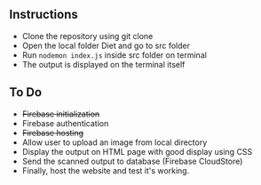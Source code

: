 ## Instructions

- Clone the repository using git clone
- Open the local folder Diet and go to src folder
- Run `nodemon index.js` inside src folder on terminal
- The output is displayed on the terminal itself

## To Do

- ~~Firebase initialization~~
- Firebase authentication
- ~~Firebase hosting~~
- Allow user to upload an image from local directory
- Display the output on HTML page with good display using CSS
- Send the scanned output to database (Firebase CloudStore)
- Finally, host the website and test it's working.
